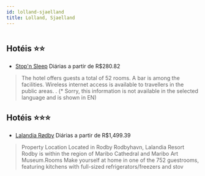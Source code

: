 ```yaml
---
id: lolland-sjaelland
title: Lolland, Sjaelland
---
```


<center><img src="https://assets.cosmos-data.com/1/001fecfb5bb8a64ce48c76c038d24f3a/377850.jpg" alt="" /></center>


## Hotéis ⭐️⭐️

-    [Stop'n Sleep](https://www.hurb.com/aud/https://www.hurb.com/hoteis/lolland/stop-n-sleep-JNP-JP130850?cmp=18055) Diárias a partir de R$280.82
   > The hotel offers guests a total of 52 rooms. A bar is among the facilities. Wireless internet access is available to travellers in the public areas.
. (* Sorry, this information is not available in the selected language and is shown in EN) 

## Hotéis ⭐️⭐️⭐️

-    [Lalandia Rødby](https://www.hurb.com/aud/https://www.hurb.com/hoteis/lolland/lalandia-rodby-JNP-JP765846?cmp=18055) Diárias a partir de R$1,499.39
   > Property Location Located in Rodby Rodbyhavn, Lalandia Resort Rodby is within the region of Maribo Cathedral and Maribo Art Museum.Rooms Make yourself at home in one of the 752 guestrooms, featuring kitchens with full-sized refrigerators/freezers and stov
